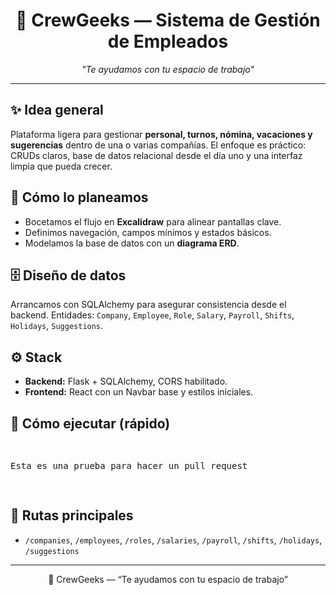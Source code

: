 <h1 align="center">🚀 CrewGeeks — Sistema de Gestión de Empleados</h1>

<p align="center">
  <i>"Te ayudamos con tu espacio de trabajo"</i>
</p>

<hr/>

<h2>✨ Idea general</h2>
<p>
Plataforma ligera para gestionar <b>personal, turnos, nómina, vacaciones y sugerencias</b> dentro de una o varias compañías. 
El enfoque es práctico: CRUDs claros, base de datos relacional desde el día uno y una interfaz limpia que pueda crecer.
</p>

<h2>📝 Cómo lo planeamos</h2>
<ul>
  <li>Bocetamos el flujo en <b>Excalidraw</b> para alinear pantallas clave.</li>
  <li>Definimos navegación, campos mínimos y estados básicos.</li>
  <li>Modelamos la base de datos con un <b>diagrama ERD</b>.</li>
</ul>


<h2>🗄️ Diseño de datos</h2>
<p>
Arrancamos con SQLAlchemy para asegurar consistencia desde el backend. Entidades: 
<code>Company</code>, <code>Employee</code>, <code>Role</code>, <code>Salary</code>, <code>Payroll</code>, 
<code>Shifts</code>, <code>Holidays</code>, <code>Suggestions</code>.
</p>



<h2>⚙️ Stack</h2>
<ul>
  <li><b>Backend:</b> Flask + SQLAlchemy, CORS habilitado.</li>
  <li><b>Frontend:</b> React con un Navbar base y estilos iniciales.</li>
</ul>

<h2>🚦 Cómo ejecutar (rápido)</h2>
<pre>

  Esta es una prueba para hacer un pull request 

</pre>

<h2>📌 Rutas principales</h2>
<ul>
  <li><code>/companies</code>, <code>/employees</code>, <code>/roles</code>, <code>/salaries</code>, <code>/payroll</code>, <code>/shifts</code>, <code>/holidays</code>, <code>/suggestions</code></li>
</ul>

<hr/>

<p align="center">💜 CrewGeeks — “Te ayudamos con tu espacio de trabajo”</p>




